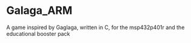 # Galaga_ARM

A game inspired by Gaglaga, written in C, for the msp432p401r and the educational booster pack
